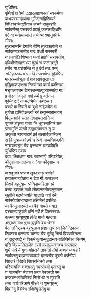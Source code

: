 युधिष्ठिरः   
पृथिवीं क्षत्रियो दद्याद्ब्राह्मणस्तां स्वकर्मणा  
कथयस्व महाप्राज्ञ भूमिदानाद्विशिष्यते  
विधिवत्प्रतिगृह्णीयान्न त्वन्यो दातुमर्हति  
सर्ववर्णैस्तु यच्छक्यं प्रदातुं फलकाङ्क्षिभिः  
वेदे वा यत्समाम्नातं तन्मे व्याख्यातुमर्हसि  
भीष्मः-  
तुल्यनामानि देयानि त्रीणि तुल्यफलानि च  
सर्वकामफलानीह गावः पृथ्वी सरस्वती  
यः प्रब्रवीति शिष्याय धर्म्यां ब्राह्मीं सरस्वतीम्  
पृथिवीगोप्रदानाभ्यां तुल्यं स फलमश्नुते  
तथैव गाः प्रशंसन्ति न तु देयं ततः परम्  
सन्निकृष्टफलास्ता हि लघ्वर्थाश्च युधिष्ठिर  
मातरस्सर्वभूतानां गावस्सर्वसुखप्रदाः  
वृद्धिमाकाङ्क्षता नित्यं गवां कार्यं प्रदक्षिणम्  
मङ्गलायतनं देव्यस्तस्मात्पूज्यास्सदैव गाः  
प्रचोदनं देवकृतं गवां कर्मसु वर्तताम्  
पूर्वमेवाक्षरं नान्यदभिधेयं कथञ्चन  
प्रचारे वा निवाते वा बुधो नोद्वेजयेत गाः  
तृषिता ह्यभिवीक्षन्त्यो नरं हन्युस्सबान्धवम्  
पितृसद्मानि सततं देवतायतनानि च  
पूयन्ते शकृता यासां किं भूयश्चाधिकं ततः  
ग्रासमुष्टिं परगवे दद्यात्संवत्सरं तु यः  
अकृत्वा स्वयमाहारं व्रतं तत्सार्वकामिकम्  
स हि पुत्रान्यशोऽर्थं च श्रियं चाप्यधिगच्छति  
नाशयत्यशुभं चैव दुस्स्वप्नं चाप्यपोहति  
युधिष्ठिर उवाच   
देयाः किंलक्षणा गावः काश्चापि परिवर्जयेत्  
कीदृशाय प्रदातव्या न देयाः कीदृशाय च  
भीष्मः-  
असद्वृत्ताय पापाय लुब्धायानृतवादिने  
हव्यकव्यव्यपेताय न देया गौः कथञ्चन  
भिक्षवे बहुपुत्राय श्रोत्रियायाहिताग्नये  
दत्त्वा दशशतं गावो लोकानाप्नोत्यनुत्तमान्  
जुहोति यद्भोजयति यद्ददाति गवां रसैः  
सर्वस्यैवांशभाग्दाता तन्निमित्तं प्रवर्तितः  
यश्चैनमुत्पादयते यश्चैनं त्रायते भयात्  
यश्चास्य कुरुते वृत्तिं सर्वे ते पितरस्त्रयः  
कल्मषं गुरुशुश्रूषा हन्ति मानो महद्यशः  
अपुत्रतां त्रयः पुत्रा कुवृत्तिं दश धेनवः  
वेदान्तनिष्ठस्य बहुश्रुतस्य प्रज्ञानतृप्तस्य जितेन्द्रियस्य  
शिष्टस्य दान्तस्य यतस्य चैव भूतेषु नित्यं प्रियवादिनश्च  
यः क्षुद्भयाद्वै न विकर्म कुर्यान्मृदुर्दान्तश्चातिथिर्यस्य नित्यम्  
वृत्तिं विप्रायातिसृजेत तस्मै यस्तुल्यदानश्च सपुत्रदारः  
शुभे पात्रे ये गुणा गोप्रदाने तावन्तो दोषो ब्राह्मणस्वापहारे  
सर्वापस्तु ब्राह्मणस्वापहारे दाराश्चैषां दूरतो वर्जनीयाः  
विप्रदारे परिहृते विप्रस्वनिचये तथा  
परित्रायन्ति शक्तास्तु नमस्तेभ्यो मृतास्तु वा  
न पालयन्ति चेत्तस्य हन्ता वैवस्वतो यमः  
दण्डयन्भर्त्सयन्नित्यं निरयेभ्यो न मुञ्चति  
तथा गवां परित्राणे पीडने च शुभाशुभम्  
विप्रगोषु विशेषेण रक्षितेषु हतेषु वा   
